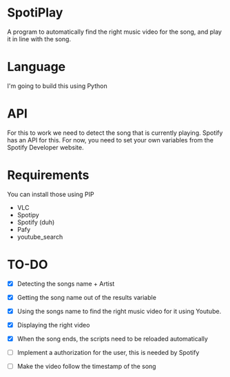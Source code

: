 # SpotiPlay
A program to automatically find the right music video for the song, and play it in line with the song. 

# Language
I'm going to build this using Python

# API
For this to work we need to detect the song that is currently playing. Spotify has an API for this. 
For now, you need to set your own variables from the Spotify Developer website. 

# Requirements 
You can install those using PIP
 - VLC
 - Spotipy
 - Spotify (duh)
 - Pafy
 - youtube_search

# TO-DO 
- [X] Detecting the songs name + Artist
- [x] Getting the song name out of the results variable
- [x] Using the songs name to find the right music video for it using Youtube. 
- [x] Displaying the right video
- [x] When the song ends, the scripts need to be reloaded automatically
- [ ] Implement a authorization for the user, this is needed by Spotify
- [ ] Make the video follow the timestamp of the song


